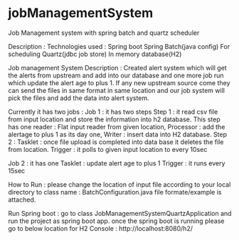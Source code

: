 # jobManagementSystem
Job Management system with spring batch and quartz scheduler

Description :
Technologies used :
Spring boot
Spring Batch(java config)
For scheduling Quartz(jdbc job store)
In memory database(H2)

Job management System Description :
Created alert system which will get the alerts from upstream and add into our database and one more job run which update the alert age to plus 1.
If any new upstream source come they can send the files in same format in same location and our job system will pick the files and add the data into alert system.

Currently it has two jobs :
Job 1 : it has two steps 
       Step 1 : it read csv file from input location and store the information into h2 database.
                    This step has one reader : Flat input reader from given location, Processor : add the alertage to plus 1 as its day one, Writer : insert data into H2 database.
        Step 2 : Tasklet : once file upload is completed into data base it deletes the file from location.
Trigger : it polls to given input location to every 10sec

Job 2 : it has one Tasklet : update alert age to plus 1
Trigger : it runs every 15sec

How to Run :
please change the location of input file according to your local directory to
class name : BatchConfiguration.java
file formate/example is attached.

Run Spring boot : go to class JobManagementSystemQuartzApplication and run the project as spring boot app.
once the spring boot is running please go to below location for H2 Console :
http://localhost:8080/h2/ 
